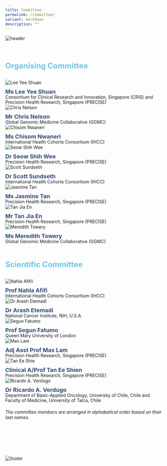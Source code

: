 ```yaml
---
title: Committee
permalink: /committee/
variant: markdown
description: ""
---
```

<div>
	<img style="padding-bottom: 30px; widht: auto;" src="/images/Header%20Footer/Header__5_.png" alt="header">
</div>
<section>
				 <div style="margin-left: 0;" class="">
					 <div>
						 <h3 style="font-weight: bold; color: #6dc7e0; font-size: 24px; margin-bottom: 0">Organising Committee</h3>
					 </div>
					 <div style="padding-top: 30px" class="font">
						 <div class="has-text-centered">
							 <div style="flex-wrap: wrap" class="row">
								 <div></div>
								 <div class="col is-12-mobile is-6-tablet is-4-desktop">
									 <div style="margin: auto; margin-bottom: 12px" class="speaker-image-wrapper  col is-8-desktop is-12-mobile  is-12-tablet">
											 <img alt="Lee Yee Shuan" src="/images/Committee/Lee_Yee_Shuan.png">
										 </div>
										 <h4 style="font-size: 18px; margin: 0; line-height: 18px; font-weight: bold; color: #354a77!important" class="speaker-name text-ellipsis">Ms Lee Yee Shuan</h4>
										 <div style="font-size: 14px;line-height: 16px;" class="speaker-position text-ellipsis">
											 Consortium for Clinical Research and Innovation, Singapore (CRIS) and Precision Health Research, Singapore (PRECISE)  
										 </div>				 
								 </div>
								 <div></div>
								 								 <div></div>
								 <div class="col is-12-mobile is-6-tablet is-4-desktop">
									 <div style="margin: auto; margin-bottom: 12px" class="speaker-image-wrapper  col is-8-desktop is-12-mobile  is-12-tablet">
											 <img alt="Chris Nelson" src="/images/Committee/Chris_Nelson.png">
										 </div>
										 <h4 style="font-size: 18px; margin: 0; line-height: 18px; font-weight: bold; color: #354a77!important" class="speaker-name text-ellipsis">Mr Chris Nelson</h4>
										 <div style="font-size: 14px;line-height: 16px;" class="speaker-position text-ellipsis">
											Global Genomic Medicine Collaborative (GGMC)
										 </div>				 
								 </div>
								 <div></div>
								 								 <div></div>
								 <div class="col is-12-mobile is-6-tablet is-4-desktop">
									 <div style="margin: auto; margin-bottom: 12px" class="speaker-image-wrapper  col is-8-desktop is-12-mobile  is-12-tablet">
											 <img alt="Chisom Nwaneri" src="/images/Committee/Chisom_Nwaneri.png">
										 </div>
										 <h4 style="font-size: 18px; margin: 0; line-height: 18px; font-weight: bold; color: #354a77!important" class="speaker-name text-ellipsis">Ms Chisom Nwaneri</h4>
										 <div style="font-size: 14px;line-height: 16px;" class="speaker-position text-ellipsis">
											 International Health Cohorts Consortium (IHCC)
										 </div>				 
								 </div>
								 <div></div>
								 								 <div></div>
								 <div class="col is-12-mobile is-6-tablet is-4-desktop">
									 <div style="margin: auto; margin-bottom: 12px" class="speaker-image-wrapper  col is-8-desktop is-12-mobile  is-12-tablet">
											 <img alt="Seow Shih Wee" src="/images/Committee/Seow_Shih_Wee.png">
										 </div>
										 <h4 style="font-size: 18px; margin: 0; line-height: 18px; font-weight: bold; color: #354a77!important" class="speaker-name text-ellipsis">Dr Seow Shih Wee</h4>
										 <div style="font-size: 14px;line-height: 16px;" class="speaker-position text-ellipsis">
								Precision Health Research, Singapore (PRECISE)
										 </div>				 
								 </div>
								 <div></div>
								 								 <div class="col is-12-mobile is-6-tablet is-4-desktop">
									 <div style="margin: auto; margin-bottom: 12px" class="speaker-image-wrapper  col is-8-desktop is-12-mobile  is-12-tablet">
											 <img alt="Scott Sundseth" src="/images/Committee/Scott_Sundseth.png">
										 </div>
										 <h4 style="font-size: 18px; margin: 0; line-height: 18px; font-weight: bold; color: #354a77!important" class="speaker-name text-ellipsis">Dr Scott Sundseth</h4>
										 <div style="font-size: 14px;line-height: 16px;" class="speaker-position text-ellipsis">
								International Health Cohorts Consortium (IHCC)
										 </div>				 
								 </div>
								 <div></div>
								 <div class="col is-12-mobile is-6-tablet is-4-desktop">
									 <div style="margin: auto; margin-bottom: 12px" class="speaker-image-wrapper  col is-8-desktop is-12-mobile  is-12-tablet">
											 <img alt="Jasmine Tan" src="/images/Committee/Jasmine_Tan.png">
										 </div>
										 <h4 style="font-size: 18px; margin: 0; line-height: 18px; font-weight: bold; color: #354a77!important" class="speaker-name text-ellipsis">Ms Jasmine Tan</h4>
										 <div style="font-size: 14px;line-height: 16px;" class="speaker-position text-ellipsis">
								Precision Health Research, Singapore (PRECISE)
										 </div>				 
								 </div>
								 <div></div>
								 <div class="col is-12-mobile is-6-tablet is-4-desktop">
									 <div style="margin: auto; margin-bottom: 12px" class="speaker-image-wrapper  col is-8-desktop is-12-mobile  is-12-tablet">
											 <img alt="Tan Jia En" src="/images/Committee/Tan_Jia_En.png">
										 </div>
										 <h4 style="font-size: 18px; margin: 0; line-height: 18px; font-weight: bold; color: #354a77!important" class="speaker-name text-ellipsis">Mr Tan Jia En</h4>
										 <div style="font-size: 14px;line-height: 16px;" class="speaker-position text-ellipsis">
								Precision Health Research, Singapore (PRECISE)
										 </div>				 
								 </div>
								 <div></div>
								 								 <div class="col is-12-mobile is-6-tablet is-4-desktop">
									 <div style="margin: auto; margin-bottom: 12px" class="speaker-image-wrapper  col is-8-desktop is-12-mobile  is-12-tablet">
											 <img alt="Meredith Towery" src="/images/Committee/Meredith_Towery.png">
										 </div>
										 <h4 style="font-size: 18px; margin: 0; line-height: 18px; font-weight: bold; color: #354a77!important" class="speaker-name text-ellipsis">Ms Meredith Towery</h4>
										 <div style="font-size: 14px;line-height: 16px;" class="speaker-position text-ellipsis">
								Global Genomic Medicine Collaborative (GGMC)
										 </div>				 
								 </div>
								 <div></div>
							 </div>
						 </div>
					 </div>
				 </div>
	<br>
		</section>
<section>
				 <div style="margin-left: 0;" class="col print-content">
					 <div>
						 <h3 style="font-weight: bold; color: #6dc7e0; font-size: 24px; margin-bottom: 0">Scientific Committee</h3>
					 </div>
					 <div style="padding-top: 30px" class="font">
						 <div class="has-text-centered">
							 <div style="flex-wrap: wrap" class="row">
								 <div></div>
								 								 <div class="col is-12-mobile is-6-tablet is-4-desktop">
									 <div style="margin: auto; margin-bottom: 12px" class="speaker-image-wrapper col is-8-desktop is-12-mobile  is-12-tablet">
											 <img alt="Nahla Afifii" src="/images/Committee/Nahla_Afifi.png">
										 </div>
										 <h4 style="font-size: 18px; margin: 0; line-height: 18px; font-weight: bold; color: #354a77!important" class="speaker-name text-ellipsis">Prof Nahla Afifi</h4>
										 <div style="font-size: 14px;line-height: 16px;" class="speaker-position text-ellipsis">
											  International Health Cohorts Consortium (IHCC)
										 </div>				 
								 </div>
								 <div></div>
								 <div class="col is-12-mobile is-6-tablet is-4-desktop">
									 <div style="margin: auto; margin-bottom: 12px" class="speaker-image-wrapper col is-8-desktop is-12-mobile  is-12-tablet">
											 <img alt="Dr Arash Etemadi" src="/images/Speaker%20Photos%202024/Arash_Etemadi.png">
										 </div>
										 <h4 style="font-size: 18px; margin: 0; line-height: 18px; font-weight: bold; color: #354a77!important" class="speaker-name text-ellipsis">Dr Arash Etemadi</h4>
										 <div style="font-size: 14px;line-height: 16px;" class="speaker-position text-ellipsis">
											 National Cancer Institute, NIH, U.S.A.
										 </div>				 
								 </div>
								 <div></div>
								 <div class="col is-12-mobile is-6-tablet is-4-desktop">
									 <div style="margin: auto; margin-bottom: 12px" class="speaker-image-wrapper col is-8-desktop is-12-mobile  is-12-tablet">
											 <img alt="Segun Fatumo" src="/images/Committee/Segun_Fatumo.png">
										 </div>
										 <h4 style="font-size: 18px; margin: 0; line-height: 18px; font-weight: bold; color: #354a77!important" class="speaker-name text-ellipsis">Prof Segun Fatumo</h4>
										 <div style="font-size: 14px;line-height: 16px;" class="speaker-position text-ellipsis">
Queen Mary University of London
										 </div>				 
								 </div>
								 <div></div>
								 								 <div class="col is-12-mobile is-6-tablet is-4-desktop">
									 <div style="margin: auto; margin-bottom: 12px" class="speaker-image-wrapper  col is-8-desktop is-12-mobile  is-12-tablet">
											 <img alt="Max Lam" src="/images/Speaker%20Photos%202024/Max_Lam.png">
										 </div>
										 <h4 style="font-size: 18px; margin: 0; line-height: 18px; font-weight: bold; color: #354a77!important" class="speaker-name text-ellipsis">Adj Asst Prof Max Lam</h4>
										 <div style="font-size: 14px;line-height: 16px;" class="speaker-position text-ellipsis">
								Precision Health Research, Singapore (PRECISE)
										 </div>				 
								 </div>
								 <div></div>
								 <div class="col is-12-mobile is-6-tablet is-4-desktop">
									 <div style="margin: auto; margin-bottom: 12px" class="speaker-image-wrapper  col is-8-desktop is-12-mobile  is-12-tablet">
											 <img alt="Tan Ee Shie" src="/images/Committee/Tan_Ee_Shien.png">
										 </div>
										 <h4 style="font-size: 18px; margin: 0; line-height: 18px; font-weight: bold; color: #354a77!important" class="speaker-name text-ellipsis">Clinical A/Prof Tan Ee Shien</h4>
										 <div style="font-size: 14px;line-height: 16px;" class="speaker-position text-ellipsis">
								Precision Health Research, Singapore (PRECISE)
										 </div>				 
								 </div>
								 <div></div>
								 <div class="col is-12-mobile is-6-tablet is-4-desktop">
									 <div style="margin: auto; margin-bottom: 12px" class="speaker-image-wrapper col is-8-desktop is-12-mobile  is-12-tablet">
											 <img alt="Ricardo A. Verdugo" src="/images/Committee/Ricardo_A__Verdugo.png">
										 </div>
										 <h4 style="font-size: 18px; margin: 0; line-height: 18px; font-weight: bold; color: #354a77!important" class="speaker-name text-ellipsis">Dr Ricardo A. Verdugo </h4>
										 <div style="font-size: 14px;line-height: 16px;" class="speaker-position text-ellipsis">
Department of Basic-Applied Oncology, University of Chile, Chile and Faculty of Medicine, University of Talca, Chile
										 </div>				 
								 </div>
								 <div></div>		 
							 </div>
						 </div>
					 </div>
				 </div>
		</section> 
<div>
	<h6><i>The committee members are arranged in alphabetical order based on their last names.</i></h6>
</div>
<div>
	<img style="padding-top: 80px; widht: auto;" src="/images/Header%20Footer/Footer__4_.png" alt="footer">
</div>